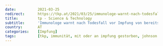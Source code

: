 ```yaml
---
date:          2021-03-25
redirect:      https://tkp.at/2021/03/25/immunologe-warnt-nach-todesfall-vor-impfung-von-bereits-immunen/
title:         tp - Science & Technology
subtitle:      'Immunologe warnt nach Todesfall vor Impfung von bereits Immunen'
country:       AT
categories:    [Impfung]
tags:          [tkp, immunität, mit oder an impfung gestorben, johnson & johnson]
---
```

